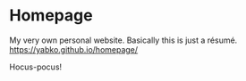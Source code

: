 # Homepage
My very own personal website. Basically this is just a résumé.
https://yabko.github.io/homepage/

Hocus-pocus!